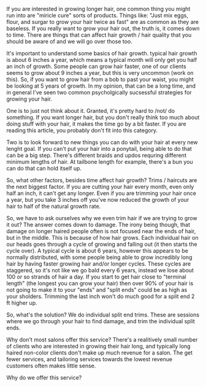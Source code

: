 If you are interested in growing longer hair, one common thing you might run into are "miricle cure" sorts of products. Things like: "Just mix eggs, flour, and surgar to grow your hair twice as fast" are as common as they are baseless. If you really want to grow your hair out, the truth is, it comes down to time. There are things that can affect hair growth / hair quality that you should be aware of and we will go over those too.

It's important to understand some basics of hair growth. typical hair growth is about 6 inches a year, which means a typical month will only get you half an inch of growth. Some people can grow hair faster, one of our clients seems to grow about 9 inches a year, but this is very uncommon (work on this). So, if you want to grow hair from a bob to past your waist, you might be looking at 5 years of growth. In my opinion, that can be a long time, and in general I've seen two common psycholgically sucsessful strategies for growing your hair.

One is to just not think about it. Granted, it's pretty hard to /not/ do something. If you want longer hair, but you don't really think too much about doing stuff with your hair, it makes the time go by a bit faster. If you are reading this article, you probably don't fit into this category. 

Two is to look forward to new things you can do with your hair at every new lenght goal. If you can't put your hair into a ponytail, being able to do that can be a big step. There's different braids and updos requring different minimum lengths of hair. At tailbone length for example, there's a bun you can do that can hold itself up.

So, what other factors, besides time affect hair growth? Trims / haircuts are the next biggest factor. If you are cutting your hair every month, even only half an inch, it can't get any longer. Even if you are trimming your hair once a year, but you take 3 inches off you've now reduced the growth of your hair to half of the natural growth rate. 

So, we have to ask ourselves why we even trim hair if we are trying to grow it out? The answer comes down to damage. The irony being though, that damage on longer haired people often is not focused near the ends of hair, but in the middle. This is because of how hair grows. Each individual hair on our heads goes through a cycle of growing and falling out (it then starts the cycle over). A typical cycle is about 6 years, however this appears to be normally distributed, with some people being able to grow incredibly long hair by having faster growing hair and/or longer cycles. These cycles are staggered, so it's not like we go bald every 6 years, instead we lose about 100 or so strands of hair a day. If you start to get hair close to "terminal length" (the longest you can grow your hair) then over 90% of your hair is not going to make it to your "ends" and "split ends" could be as high as your sholders. Trimming the last inch won't do much good for a split end 2 ft higher up.

So, what's the solution?
We do individual split end trims. These are sessions where we go through your hair to find damage, and trim  the individual split ends.


Why don't most salons offer this service? There's a realitively small number of clients who are interested in growing their hair long, and typically long haired non-color clients don't make up much revenue for a salon. The get fewer services, and tailoring services towards the lowest revenue customers often makes little sense. 

Why do we offer this service? 